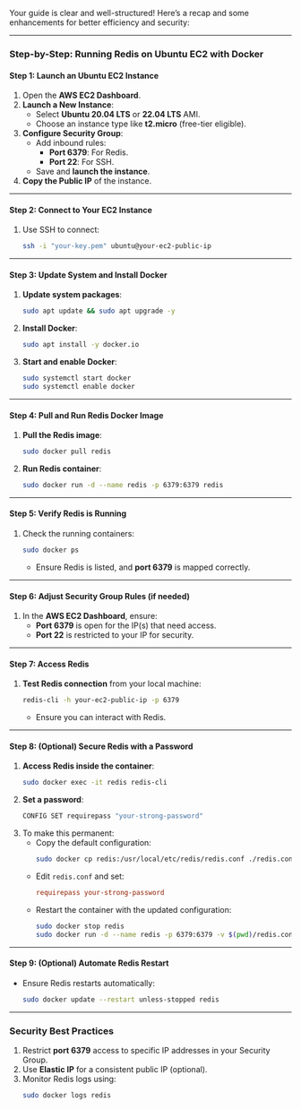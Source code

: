 Your guide is clear and well-structured! Here’s a recap and some enhancements for better efficiency and security:

---

### **Step-by-Step: Running Redis on Ubuntu EC2 with Docker**

#### **Step 1: Launch an Ubuntu EC2 Instance**
1. Open the **AWS EC2 Dashboard**.
2. **Launch a New Instance**:
   - Select **Ubuntu 20.04 LTS** or **22.04 LTS** AMI.
   - Choose an instance type like **t2.micro** (free-tier eligible).
3. **Configure Security Group**:
   - Add inbound rules:
     - **Port 6379**: For Redis.
     - **Port 22**: For SSH.
   - Save and **launch the instance**.
4. **Copy the Public IP** of the instance.

---

#### **Step 2: Connect to Your EC2 Instance**
1. Use SSH to connect:
   ```bash
   ssh -i "your-key.pem" ubuntu@your-ec2-public-ip
   ```

---

#### **Step 3: Update System and Install Docker**
1. **Update system packages**:
   ```bash
   sudo apt update && sudo apt upgrade -y
   ```
2. **Install Docker**:
   ```bash
   sudo apt install -y docker.io
   ```
3. **Start and enable Docker**:
   ```bash
   sudo systemctl start docker
   sudo systemctl enable docker
   ```

---

#### **Step 4: Pull and Run Redis Docker Image**
1. **Pull the Redis image**:
   ```bash
   sudo docker pull redis
   ```
2. **Run Redis container**:
   ```bash
   sudo docker run -d --name redis -p 6379:6379 redis
   ```

---

#### **Step 5: Verify Redis is Running**
1. Check the running containers:
   ```bash
   sudo docker ps
   ```
   - Ensure Redis is listed, and **port 6379** is mapped correctly.

---

#### **Step 6: Adjust Security Group Rules (if needed)**
1. In the **AWS EC2 Dashboard**, ensure:
   - **Port 6379** is open for the IP(s) that need access.
   - **Port 22** is restricted to your IP for security.

---

#### **Step 7: Access Redis**
1. **Test Redis connection** from your local machine:
   ```bash
   redis-cli -h your-ec2-public-ip -p 6379
   ```
   - Ensure you can interact with Redis.

---

#### **Step 8: (Optional) Secure Redis with a Password**
1. **Access Redis inside the container**:
   ```bash
   sudo docker exec -it redis redis-cli
   ```
2. **Set a password**:
   ```bash
   CONFIG SET requirepass "your-strong-password"
   ```
3. To make this permanent:
   - Copy the default configuration:
     ```bash
     sudo docker cp redis:/usr/local/etc/redis/redis.conf ./redis.conf
     ```
   - Edit `redis.conf` and set:
     ```conf
     requirepass your-strong-password
     ```
   - Restart the container with the updated configuration:
     ```bash
     sudo docker stop redis
     sudo docker run -d --name redis -p 6379:6379 -v $(pwd)/redis.conf:/usr/local/etc/redis/redis.conf redis redis-server /usr/local/etc/redis/redis.conf
     ```

---

#### **Step 9: (Optional) Automate Redis Restart**
- Ensure Redis restarts automatically:
  ```bash
  sudo docker update --restart unless-stopped redis
  ```

---

### **Security Best Practices**
1. Restrict **port 6379** access to specific IP addresses in your Security Group.
2. Use **Elastic IP** for a consistent public IP (optional).
3. Monitor Redis logs using:
   ```bash
   sudo docker logs redis
   ```
